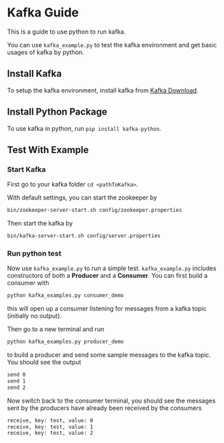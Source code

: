 # Kafka Guide
This is a guide to use python to run kafka.

You can use `kafka_example.py` to test the kafka environment and get basic usages of kafka by python.

## Install Kafka
To setup the kafka environment, install kafka from [Kafka Download](https://kafka.apache.org/downloads).

## Install Python Package
To use kafka in python, run `pip install kafka-python`.
    
## Test With Example
### Start Kafka
First go to your kafka folder `cd <pathToKafka>`.

With default settings, you can start the zookeeper by
```bash
bin/zookeeper-server-start.sh config/zookeeper.properties
```

Then start the kafka by   
```bash
bin/kafka-server-start.sh config/server.properties
```

### Run python test
Now use `kafka_example.py` to run a simple test. `kafka_example.py` includes constructors of both a **Producer** and a **Consumer**. You can first build a consumer with
```python
python kafka_examples.py consumer_demo
```
this will open up a consumer listening for messages from a kafka topic (initially no output).

Then go to a new terminal and run
```python
python kafka_examples.py producer_demo
```
to build a producer and send some sample messages to the kafka topic. You should see the output
```bash
send 0
send 1
send 2
```
Now switch back to the consumer terminal, you should see the messages sent by the producers have already been received by the consumers
```bash
receive, key: test, value: 0
receive, key: test, value: 1
receive, key: test, value: 2
```



